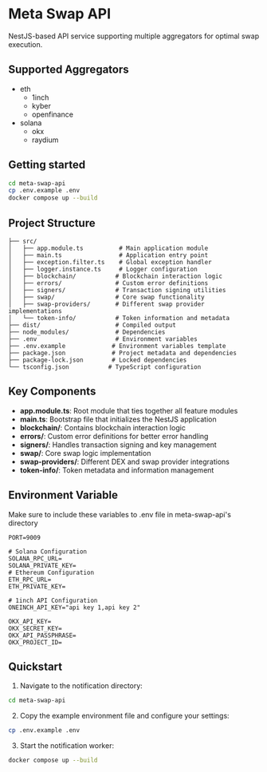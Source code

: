 # Meta Swap API

NestJS-based API service supporting multiple aggregators for optimal swap execution.

## Supported Aggregators

- eth
    + 1inch
    + kyber
    + openfinance
- solana
    + okx
    + raydium

## Getting started

```bash
cd meta-swap-api
cp .env.example .env
docker compose up --build
```

## Project Structure

```
├── src/
│   ├── app.module.ts          # Main application module
│   ├── main.ts                # Application entry point
│   ├── exception.filter.ts    # Global exception handler
│   ├── logger.instance.ts     # Logger configuration
│   ├── blockchain/           # Blockchain interaction logic
│   ├── errors/               # Custom error definitions
│   ├── signers/              # Transaction signing utilities
│   ├── swap/                 # Core swap functionality
│   ├── swap-providers/       # Different swap provider implementations
│   └── token-info/           # Token information and metadata
├── dist/                     # Compiled output
├── node_modules/             # Dependencies
├── .env                      # Environment variables
├── .env.example             # Environment variables template
├── package.json             # Project metadata and dependencies
├── package-lock.json        # Locked dependencies
└── tsconfig.json           # TypeScript configuration
```

## Key Components

- **app.module.ts**: Root module that ties together all feature modules
- **main.ts**: Bootstrap file that initializes the NestJS application
- **blockchain/**: Contains blockchain interaction logic
- **errors/**: Custom error definitions for better error handling
- **signers/**: Handles transaction signing and key management
- **swap/**: Core swap logic implementation
- **swap-providers/**: Different DEX and swap provider integrations
- **token-info/**: Token metadata and information management

## Environment Variable

Make sure to include these variables to .env file in meta-swap-api's directory
```env
PORT=9009

# Solana Configuration
SOLANA_RPC_URL=
SOLANA_PRIVATE_KEY=
# Ethereum Configuration
ETH_RPC_URL=
ETH_PRIVATE_KEY=

# 1inch API Configuration
ONEINCH_API_KEY="api key 1,api key 2"

OKX_API_KEY=
OKX_SECRET_KEY=
OKX_API_PASSPHRASE=
OKX_PROJECT_ID=
```

## Quickstart

1. Navigate to the notification directory:

```bash
cd meta-swap-api
```

2. Copy the example environment file and configure your settings:

```bash
cp .env.example .env
```

3. Start the notification worker:

```bash
docker compose up --build
```